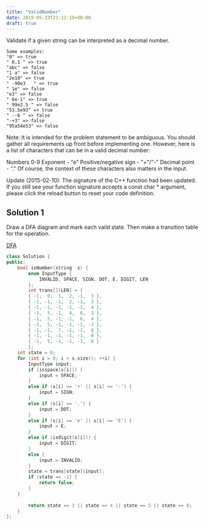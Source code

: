 ```yaml
---
title: "ValidNumber"
date: 2019-05-23T23:12:19+08:00
draft: true
---
```


Validate if a given string can be interpreted as a decimal number.

```
Some examples:
"0" => true
" 0.1 " => true
"abc" => false
"1 a" => false
"2e10" => true
" -90e3   " => true
" 1e" => false
"e3" => false
" 6e-1" => true
" 99e2.5 " => false
"53.5e93" => true
" --6 " => false
"-+3" => false
"95a54e53" => false
```

Note: It is intended for the problem statement to be ambiguous. You should gather all requirements up front before implementing one. However, here is a list of characters that can be in a valid decimal number:

Numbers 0-9
Exponent - "e"
Positive/negative sign - "+"/"-"
Decimal point - "."
Of course, the context of these characters also matters in the input.

Update (2015-02-10):
The signature of the C++ function had been updated. If you still see your function signature accepts a const char * argument, please click the reload button to reset your code definition.


## Solution 1 

Draw a DFA diagram and mark each vaild state. Then make a transition table for the operation.

[DFA](https://tinyurl.com/yxaryx8r)

```c++
class Solution {
public:
	bool isNumber(string  s) {
		enum InputType {
			INVALID, SPACE, SIGN, DOT, E, DIGIT, LEN
		};
		int trans[][LEN] = {
		{ -1,  0,  1,  2, -1,  3 },
		{ -1, -1, -1,  2, -1,  3 },
		{ -1, -1, -1, -1, -1,  4 },
		{ -1,  5, -1,  4,  6,  3 },
		{ -1,  5, -1, -1,  6,  4 },
		{ -1,  5, -1, -1, -1, -1 },
		{ -1, -1,  7, -1, -1,  8 },
		{ -1, -1, -1, -1, -1,  8 },
		{ -1,  5, -1, -1, -1,  8 }
		};
	int state = 0;
	for (int i = 0; i < s.size(); ++i) {
		InputType input;
		if (isspace(s[i])) {
			input = SPACE;
		}
		else if (s[i] == '+' || s[i] == '-') {
			input = SIGN;
		}
		else if (s[i] == '.') {
			input = DOT;
		}
		else if (s[i] == 'e' || s[i] == 'E') {
			input = E;
		}
		else if (isdigit(s[i])) {
			input = DIGIT;
		}
		else {
			input = INVALID;
		}
		state = trans[state][input];
		if (state == -1) {
			return false;
		}
	}
	
		return state == 3 || state == 4 || state == 5 || state == 8;
	}
};
```
